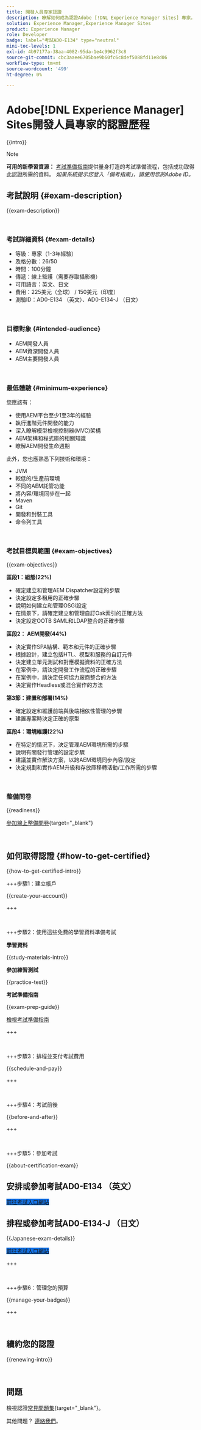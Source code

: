 ```yaml
---
title: 開發人員專家認證
description: 瞭解如何成為認證Adobe [!DNL Experience Manager Sites] 專家。
solution: Experience Manager,Experience Manager Sites
product: Experience Manager
role: Developer
badge: label="考試AD0-E134" type="neutral"
mini-toc-levels: 1
exl-id: 4b97177a-38aa-4082-95da-1e4c9962f3c8
source-git-commit: cbc3aaee6705bae9b60fc6c8def5088fd11e8d06
workflow-type: tm+mt
source-wordcount: '499'
ht-degree: 0%

---
```


# Adobe[!DNL Experience Manager] Sites開發人員專家的認證歷程

{{intro}}

>[!NOTE]
>
>**可用的新學習資源：** [考試準備指南](https://app.rockinfo.com/courses/125)提供量身打造的考試準備流程，包括成功取得此認證所需的資料。 _如果系統提示您登入「備考指南」，請使用您的Adobe ID。_

## 考試說明 {#exam-description}

{{exam-description}}

<br>

### 考試詳細資料 {#exam-details}

* 等級：專家（1-3年經驗）
* 及格分數：26/50
* 時間：100分鐘
* 傳遞：線上監護（需要存取攝影機）
* 可用語言：英文、日文
* 費用：225美元（全球） / 150美元（印度）
* 測驗ID：AD0-E134 （英文）、AD0-E134-J （日文）

<br>

### 目標對象 {#intended-audience}

* AEM開發人員
* AEM資深開發人員
* AEM主要開發人員

<br>

### 最低體驗 {#minimum-experience}

您應該有：

* 使用AEM平台至少1至3年的經驗
* 執行進階元件開發的能力
* 深入瞭解模型檢視控制器(MVC)架構
* AEM架構和程式庫的相關知識
* 瞭解AEM開發生命週期

此外，您也應熟悉下列技術和環境：

* JVM
* 較低的/生產前環境
* 不同的AEM託管功能
* 將內容/環境同步在一起
* Maven
* Git
* 開發和封裝工具
* 命令列工具

<br>

### 考試目標與範圍 {#exam-objectives}

{{exam-objectives}}

**區段1：組態(22%)**

* 確定建立和管理AEM Dispatcher設定的步驟
* 決定設定多租用的正確步驟
* 說明如何建立和管理OSGi設定
* 在情景下，請確定建立和管理自訂Oak索引的正確方法
* 決定設定OOTB SAML和LDAP整合的正確步驟

**區段2： AEM開發(44%)**

* 決定實作SPA結構、範本和元件的正確步驟
* 根據設計，建立包括HTL、模型和服務的自訂元件
* 決定建立單元測試和對應模擬資料的正確方法
* 在案例中，請決定開發工作流程的正確步驟
* 在案例中，請決定任何協力廠商整合的方法
* 決定實作Headless或混合實作的方法

**第3節：建置和部署(14%)**

* 確定設定和維護前端與後端相依性管理的步驟
* 建置專案時決定正確的原型

**區段4：環境維護(22%)**

* 在特定的情況下，決定管理AEM環境所需的步驟
* 說明有關發行管理的設定步驟
* 建議並實作解決方案，以跨AEM環境同步內容/設定
* 決定規劃和實作AEM升級和存放庫移轉活動/工作所需的步驟

<br>

### 整備問卷

{{readiness}}

[參加線上整備問卷](https://scorpion.caveon.com/launchpad/ad-q-e129-readiness-questionnaire-for-adobe-aem-assets-developer-professional-exam-copy-9ts38u/ad-q-e116-readiness-questionnaire-for-adobe-aem-developer-expert-exam){target="_blank"}

<br>

## 如何取得認證 {#how-to-get-certified}

{{how-to-get-certified-intro}}

+++步驟1：建立帳戶

{{create-your-account}}

+++

<br>

+++步驟2：使用這些免費的學習資料準備考試

**學習資料**

{{study-materials-intro}}

**參加練習測試**

{{practice-test}}

**考試準備指南**

{{exam-prep-guide}}

[檢視考試準備指南](https://app.rockinfo.com/courses/125)

+++

<br>

+++步驟3：排程並支付考試費用

{{schedule-and-pay}}

+++

<br>

+++步驟4：考試前後

{{before-and-after}}

+++

<br>

+++步驟5：參加考試

{{about-certification-exam}}

## 安排或參加考試AD0-E134 （英文）

<a href="https://www.certmetrics.com/adobe/candidate/examity_sso.aspx?eid=AD0-E134" target="_blank" class="spectrum-Button spectrum-Button--fill spectrum-Button--accent spectrum-Button--sizeM is-margin-bottom-big-big at-element-click-tracking" style="background-color:#1473E6">

<span class="spectrum-Button-label has-no-wrap">
   前往考試入口網站
</span>
</a>

## 排程或參加考試AD0-E134-J （日文）

{{Japanese-exam-details}}

<a href="https://www.certmetrics.com/adobe/candidate/examity_sso.aspx?eid=AD0-E134-J" target="_blank" class="spectrum-Button spectrum-Button--fill spectrum-Button--accent spectrum-Button--sizeM is-margin-bottom-big-big at-element-click-tracking" style="background-color:#1473E6">

<span class="spectrum-Button-label has-no-wrap">
   前往考試入口網站
</span>
</a>

+++

<br>

+++步驟6：管理您的預算

{{manage-your-badges}}

+++

<br>

## 續約您的認證

{{renewing-intro}}

<br>

## 問題

檢視認證[常見問題集](https://experienceleague.adobe.com/docs/certification/certification/faq.html){target="_blank"}。

其他問題？ [連絡我們](mailto:certif@adobe.com)。
